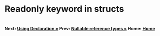 # Readonly keyword in structs

```cs --project ./Snippets/Snippets.csproj --source-file ./Snippets/ReadonlyStruct.cs --region readonly-struct
```

#### Next: [Using Declaration  &raquo;](./using-declaration.md)   Prev: [Nullable reference types  &laquo;](./nullable.md)   Home: [Home](readme.md)
